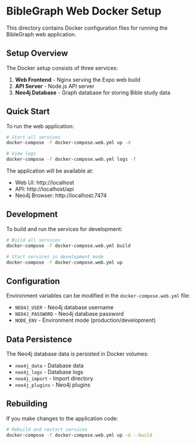 # BibleGraph Web Docker Setup

This directory contains Docker configuration files for running the BibleGraph web application.

## Setup Overview

The Docker setup consists of three services:

1. **Web Frontend** - Nginx serving the Expo web build
2. **API Server** - Node.js API server
3. **Neo4j Database** - Graph database for storing Bible study data

## Quick Start

To run the web application:

```bash
# Start all services
docker-compose -f docker-compose.web.yml up -d

# View logs
docker-compose -f docker-compose.web.yml logs -f
```

The application will be available at:
- Web UI: http://localhost
- API: http://localhost/api
- Neo4j Browser: http://localhost:7474

## Development

To build and run the services for development:

```bash
# Build all services
docker-compose -f docker-compose.web.yml build

# Start services in development mode
docker-compose -f docker-compose.web.yml up
```

## Configuration

Environment variables can be modified in the `docker-compose.web.yml` file:

- `NEO4J_USER` - Neo4j database username
- `NEO4J_PASSWORD` - Neo4j database password
- `NODE_ENV` - Environment mode (production/development)

## Data Persistence

The Neo4j database data is persisted in Docker volumes:
- `neo4j_data` - Database data
- `neo4j_logs` - Database logs
- `neo4j_import` - Import directory
- `neo4j_plugins` - Neo4j plugins

## Rebuilding

If you make changes to the application code:

```bash
# Rebuild and restart services
docker-compose -f docker-compose.web.yml up -d --build
``` 